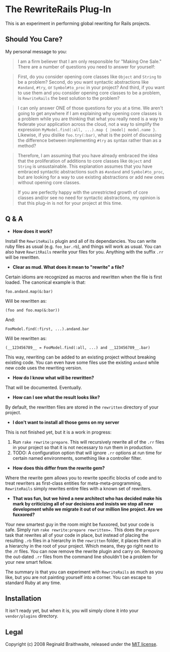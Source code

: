 The RewriteRails Plug-In
========================

This is an experiment in performing global rewriting for Rails projects. 

Should You Care?
---

My personal message to you:

> I am a firm believer that I am only responsible for "Making One Sale." There are a number of questions you need to answer for yourself:

> First, do you consider opening core classes like `Object` and `String` to be a problem? Second, do you want syntactic abstractions like `#andand`, `#try`, or `Symbol#to_proc` in your project? And third, if you want to use them and you consider opening core classes to be a problem, is `RewriteRails` the best solution to the problem?

> I can only answer ONE of those questions for you at a time. We aren't going to get anywhere if I am explaining why opening core classes is a problem while you are thinking that what you really need is a way to federate your application across the cloud, not a way to simplify the expression `MyModel.find(:all, ...).map { |model| model.name }`. Likewise, if you dislike `foo.try(:bar)`, what is the point of discussing the difference between implementing `#try` as syntax rather than as a method?

> Therefore, I am assuming that you have already embraced the idea that the proliferation of additions to core classes like `Object` and `String` is unsustainable. This explanation assumes that you have embraced syntactic abstractions such as `#andand` and `Symbol#to_proc`, but are looking for a way to use existing abstractions or add new ones without opening core classes.

> If you are perfectly happy with the unrestricted growth of core classes and/or see no need for syntactic abstractions, my opinion is that this plug-in is not for your project at this time.

Q & A
-----

*	**How does it work?**

Install the `RewriteRails` plugin and all of its dependancies. You can write ruby files as usual (e.g. `foo_bar.rb`), and things will work as usual. You can also have `RewritRails` rewrite your files for you. Anything with the suffix `.rr` will be rewritten.

*	**Clear as mud. What does it mean to "rewrite" a file?**

Certain idioms are recognized as macros and rewritten when the file is first loaded. The canonical example is that:

	foo.andand.map(&:bar)

Will be rewritten as:

	(foo and foo.map(&:bar))
	
And:

	FooModel.find(:first, ...).andand.bar

Will be rewritten as:

	(__123456789__ = FooModel.find(:all, ...) and __123456789__.bar)

This way, rewriting can be added to an existing project without breaking existing code. You can even have some files use the existing `andand` while new code uses the rewriting version.

*	**How do I know what will be rewritten?**

That will be documented. Eventually.

*	**How can I see what the result looks like?**

By default, the rewritten files are stored in the `rewritten` directory of your project.

*	**I don't want to install all those gems on my server**

This is not finished yet, but it is a work in progress:

1. Run `rake rewrite:prepare`. This will recursively rewrite all of the `.rr` files in your project so that it is not necessary to run them in production.
2. TODO: A configuration option that will ignore `.rr` options at run time for certain named environments, something like a controller filter.

*	**How does this differ from the rewrite gem?**

Where the rewrite gem allows you to rewrite specific blocks of code and to treat rewriters as first-class entities for meta-meta-programming, `RewriteRails` simply rewrites entire files with a known set of rewriters.

*	**That was fun, but we hired a new architect who has decided make his mark by criticizing all of our decisions and insists we stop all new development while we migrate it out of our million line project. Are we fuxxored?**

Your new smartest guy in the room might be fuxxored, but your code is safe. Simply run `rake rewrite:prepare rewritten=.` This does the `prepare` task that rewrites all of your code in place, but instead of placing the resulting `.rb` files in a hierarchy in the `rewritten` folder, it places them all in a hierarchy in the root of your project. Which means, they go right next to the .rr files. You can now remove the rewrite plugin and carry on. Removing the out-dated `.rr` files from the command line shouldn't be a problem for your new smart fellow.

The summary is that you can experiment with `RewriteRails` as much as you like, but you are not painting yourself into a corner. You can escape to standard Ruby at any time.

Installation
------------

It isn't ready yet, but when it is, you will simply clone it into your `vendor/plugins` directory.

Legal
-----

Copyright (c) 2008 Reginald Braithwaite, released under the [MIT license](http:MIT-LICENSE).
